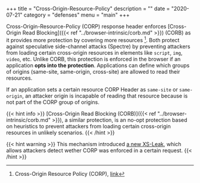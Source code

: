 +++
title = "Cross-Origin-Resource-Policy"
description = ""
date = "2020-07-21"
category = "defenses"
menu = "main"
+++

Cross-Origin-Resource-Policy (CORP) response header enforces [Cross-Origin Read Blocking]({{< ref "../browser-intrinsic/corb.md" >}}) (CORB) as it provides more protection by covering more resources [^1]. Both protect against speculative side-channel attacks (Spectre) by preventing attackers from loading certain cross-origin resources in elements like `script`, `img`, `video`, etc. Unlike CORB, this protection is enforced in the browser if an application **opts into the protection**. Applications can define which groups of origins (same-site, same-origin, cross-site) are allowed to read their resources.

If an application sets a certain resource CORP Header as `same-site` or `same-origin`, an attacker origin is incapable of reading that resource because is not part of the CORP group of origins.

{{< hint info >}}
[Cross-Origin Read Blocking (CORB)]({{< ref "../browser-intrinsic/corb.md" >}}), a similar protection, is an no-opt protection based on heuristics to prevent attackers from loading certain cross-origin resources in unlikely scenarios.
{{< /hint >}}

{{< hint warning >}}
This mechanism introduced [a new XS-Leak](https://TODO), which allows attackers detect wether CORP was enforced in a certain request.
{{< /hint >}}

[^1]: Cross-Origin Resource Policy (CORP), [link](https://developer.mozilla.org/en-US/docs/Web/HTTP/Cross-Origin_Resource_Policy_(CORP))